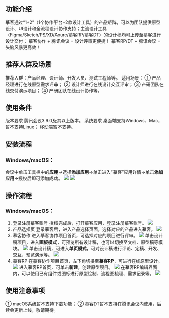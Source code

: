 ## 功能介绍
摹客通过“1+2”（1个协作平台+2款设计工具）的产品矩阵，可以为团队提供原型设计、UI设计和全流程设计协作支持；主流设计工具（Figma/Sketch/PS/XD/Axure/摹客RP/摹客DT）的设计稿均可上传至摹客进行设计交付； 摹客协作 + 腾讯会议 = 设计评审更便捷！ 摹客RP/DT + 腾讯会议 = 头脑风暴更高效！

## 推荐人群及场景
推荐人群：产品经理、设计师、开发人员、测试工程师等。
适用场景：
① 产品经理进行在线原型需求评审；
② 设计师进行在线设计交互评审；
③ 产研团队在线交付演示项目；
④ 产研团队在线设计协作等。

## 使用条件
版本要求
腾讯会议3.9.0及其以上版本。
系统要求
桌面端支持Windows、Mac，暂不支持Linux；
移动端暂不支持。

## 安装流程
### Windows/macOS：
会议中单击工具栏中的**应用**->选择**添加应用**->单击进入“摹客”应用详情->单击**添加应用**->授权后即可添加成功。
![](https://qcloudimg.tencent-cloud.cn/raw/1eed7389ae642e924d48533409342c1b.png)
![](https://qcloudimg.tencent-cloud.cn/raw/2882f2c601944a08d1b0179c2fb10f33.png)

## 操作流程
### Windows/macOS：
1. 登录注册摹客账号
授权完成后，打开摹客应用，登录注册摹客账号。
![](https://qcloudimg.tencent-cloud.cn/raw/211e2ef8519e5ae2b0abd9be6653cdcf.png)
2. 产品选择页
登录摹客后，进入产品选择页面，选择对应的产品进入摹客。
![](https://qcloudimg.tencent-cloud.cn/raw/af33bc24607b6a8f6b9ebe7fe96b66c2.png)
3. 摹客协作
进入摹客协作项目首页，可选择对应的项目进行评审。
![](https://qcloudimg.tencent-cloud.cn/raw/e51bfcbddf6bfc4b8bec4d1e808e1d54.png)
单击设计稿项目，进入**画板模式**，可预览所有设计稿，也可以切换至文档、原型稿等模块。
![](https://qcloudimg.tencent-cloud.cn/raw/001c1a1403168021f47d726da52dfab6.png)
单击设计稿，可进入**单页模式**，可对设计稿进行评论、定稿、开发、交互、预览演示等。
![](https://qcloudimg.tencent-cloud.cn/raw/9aee7302656160c5370076b122e5e511.png)
4. 摹客RP
在摹客协作项目首页，左下角切换至**摹客RP**，可进行在线原型设计。
![](https://qcloudimg.tencent-cloud.cn/raw/21fc8bf339f8483f799f124474484fda.png)
进入摹客RP首页，可单击**新建**，创建原型项目。
![](https://qcloudimg.tencent-cloud.cn/raw/4fa27a3c0386e58171c7489ffc3790b3.png)
在摹客RP编辑界面内，可以使用已有组件或图标进行原型绘制、流程图梳理、需求记录等。
![](https://qcloudimg.tencent-cloud.cn/raw/1a271b055047b77157c2a83bfe66df9f.png)

## 使用注意事项
① macOS系统暂不支持下载功能；
② 摹客DT暂不支持在腾讯会议内使用，后续会更新上线，敬请期待。
